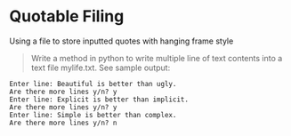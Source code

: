 # Quotable Filing
Using a file to store inputted quotes with hanging frame style 
> Write a method in python to write multiple line of text contents into a text file mylife.txt. See sample output:
```
Enter line: Beautiful is better than ugly.
Are there more lines y/n? y
Enter line: Explicit is better than implicit.
Are there more lines y/n? y
Enter line: Simple is better than complex.
Are there more lines y/n? n
```
